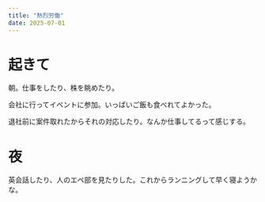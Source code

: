 ```yaml
---
title: "熱烈労働"
date: 2025-07-01
---
```



# 起きて
朝。仕事をしたり、株を眺めたり。

会社に行ってイベントに参加。いっぱいご飯も食べれてよかった。

退社前に案件取れたからそれの対応したり。なんか仕事してるって感じする。


# 夜
英会話したり、人のエペ部を見たりした。これからランニングして早く寝ようかな。